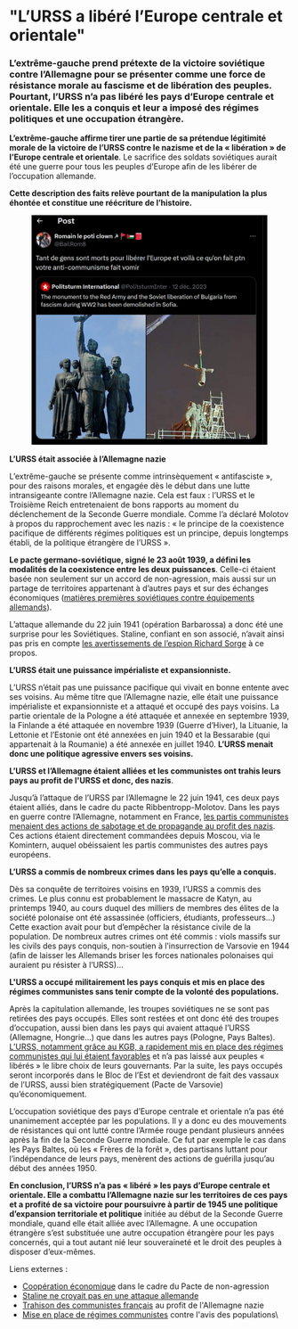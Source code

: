 # "L’URSS a libéré l’Europe centrale et orientale"

### L’extrême-gauche prend prétexte de la victoire soviétique contre l’Allemagne pour se présenter comme une force de résistance morale au fascisme et de libération des peuples. Pourtant, l’URSS n’a pas libéré les pays d’Europe centrale et orientale. Elle les a conquis et leur a imposé des régimes politiques et une occupation étrangère.

**L’extrême-gauche affirme tirer une partie de sa prétendue légitimité morale de la victoire de l’URSS contre le nazisme et de la « libération » de l’Europe centrale et orientale**. Le sacrifice des soldats soviétiques aurait été une guerre pour tous les peuples d’Europe afin de les libérer de l’occupation allemande.

**Cette description des faits relève pourtant de la manipulation la plus éhontée et constitue une réécriture de l’histoire.**

<figure><img src="../.gitbook/assets/image (10).png" alt=""><figcaption></figcaption></figure>

**L’URSS était associée à l’Allemagne nazie**

L’extrême-gauche se présente comme intrinsèquement « antifasciste », pour des raisons morales, et engagée dès le début dans une lutte intransigeante contre l’Allemagne nazie. Cela est faux : l’URSS et le Troisième Reich entretenaient de bons rapports au moment du déclenchement de la Seconde Guerre mondiale. Comme l’a déclaré Molotov à propos du rapprochement avec les nazis : « le principe de la coexistence pacifique de différents régimes politiques est un principe, depuis longtemps établi, de la politique étrangère de l’URSS ».

**Le pacte germano-soviétique, signé le 23 août 1939, a défini les modalités de la coexistence entre les deux puissances**. Celle-ci étaient basée non seulement sur un accord de non-agression, mais aussi sur un partage de territoires appartenant à d’autres pays et sur des échanges économiques ([matières premières soviétiques contre équipements allemands](https://wszystkoconajwazniejsze.pl/pepites/le-23-aout-1939-signature-du-pacte-germano-sovietique/)).

L’attaque allemande du 22 juin 1941 (opération Barbarossa) a donc été une surprise pour les Soviétiques. Staline, confiant en son associé, n’avait ainsi pas pris en compte [les avertissements de l’espion Richard Sorge](https://www.lepoint.fr/monde/richard-sorge-l-espion-que-staline-n-a-pas-cru-11-10-2020-2395835_24.php#11) à ce propos.

**L’URSS était une puissance impérialiste et expansionniste.**

L’URSS n’était pas une puissance pacifique qui vivait en bonne entente avec ses voisins. Au même titre que l’Allemagne nazie, elle était une puissance impérialiste et expansionniste et a attaqué et occupé des pays voisins. La partie orientale de la Pologne a été attaquée et annexée en septembre 1939, la Finlande a été attaquée en novembre 1939 (Guerre d’Hiver), la Lituanie, la Lettonie et l’Estonie ont été annexées en juin 1940 et la Bessarabie (qui appartenait à la Roumanie) a été annexée en juillet 1940. **L’URSS menait donc une politique agressive envers ses voisins.**

**L’URSS et l’Allemagne étaient alliées et les communistes ont trahis leurs pays au profit de l'URSS et donc, des nazis**.

Jusqu’à l’attaque de l’URSS par l’Allemagne le 22 juin 1941, ces deux pays étaient alliés, dans le cadre du pacte Ribbentropp-Molotov. Dans les pays en guerre contre l’Allemagne, notamment en France, [les partis communistes menaient des actions de sabotage et de propagande au profit des nazis](https://lincorrect.org/daniel-riolo-ian-brossat-sevillia/). Ces actions étaient directement commandées depuis Moscou, via le Komintern, auquel obéissaient les partis communistes des autres pays européens.

**L’URSS a commis de nombreux crimes dans les pays qu’elle a conquis.**

Dès sa conquête de territoires voisins en 1939, l’URSS a commis des crimes. Le plus connu est probablement le massacre de Katyn, au printemps 1940, au cours duquel des milliers de membres des élites de la société polonaise ont été assassinée (officiers, étudiants, professeurs…) Cette exaction avait pour but d’empêcher la résistance civile de la population. De nombreux autres crimes ont été commis : viols massifs sur les civils des pays conquis, non-soutien à l’insurrection de Varsovie en 1944 (afin de laisser les Allemands briser les forces nationales polonaises qui auraient pu résister à l’URSS)…

**L'URSS a occupé militairement les pays conquis et mis en place des régimes communistes sans tenir compte de la volonté des populations.**

Après la capitulation allemande, les troupes soviétiques ne se sont pas retirées des pays occupés. Elles sont restées et ont donc été des troupes d’occupation, aussi bien dans les pays qui avaient attaqué l’URSS (Allemagne, Hongrie…) que dans les autres pays (Pologne, Pays Baltes). [L’URSS, notamment grâce au KGB, a rapidement mis en place des régimes communistes qui lui étaient favorables](https://www.gallimard.fr/catalogue/rideau-de-fer/9782070464890) et n’a pas laissé aux peuples « libérés » le libre choix de leurs gouvernants. Par la suite, les pays occupés seront incorporés dans le Bloc de l’Est et deviendront de fait des vassaux de l’URSS, aussi bien stratégiquement (Pacte de Varsovie) qu’économiquement.

L’occupation soviétique des pays d’Europe centrale et orientale n’a pas été unanimement acceptée par les populations. Il y a donc eu des mouvements de résistances qui ont lutté contre l’Armée rouge pendant plusieurs années après la fin de la Seconde Guerre mondiale. Ce fut par exemple le cas dans les Pays Baltes, où les « Frères de la forêt », des partisans luttant pour l’indépendance de leurs pays, menèrent des actions de guérilla jusqu’au début des années 1950.

&#x20;**En conclusion, l’URSS n’a pas « libéré » les pays d’Europe centrale et orientale. Elle a combattu l’Allemagne nazie sur les territoires de ces pays et a profité de sa victoire pour poursuivre à partir de 1945 une politique d’expansion territoriale et politique** initiée au début de la Seconde Guerre mondiale, quand elle était alliée avec l’Allemagne. A une occupation étrangère s’est substituée une autre occupation étrangère pour les pays concernés, qui a tout autant nié leur souveraineté et le droit des peuples à disposer d’eux-mêmes.



Liens externes :

* [Coopération économique](https://wszystkoconajwazniejsze.pl/pepites/le-23-aout-1939-signature-du-pacte-germano-sovietique/) dans le cadre du Pacte de non-agression
* [Staline ne croyait pas en une attaque allemande](https://www.lepoint.fr/monde/richard-sorge-l-espion-que-staline-n-a-pas-cru-11-10-2020-2395835_24.php#11)
* [Trahison des communistes français](https://lincorrect.org/daniel-riolo-ian-brossat-sevillia/) au profit de l'Allemagne nazie
* [Mise en place de régimes communistes](https://www.gallimard.fr/catalogue/rideau-de-fer/9782070464890) contre l'avis des populations\
